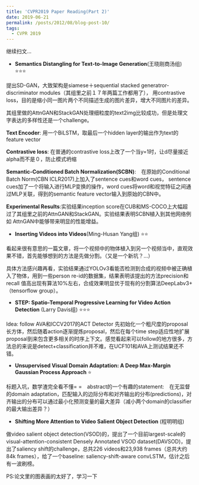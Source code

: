 ```yaml
---
title: 'CVPR2019 Paper Reading(Part 2)'
date: 2019-06-21
permalink: /posts/2012/08/blog-post-10/
tags:
  - CVPR 2019
---
```


继续扫文...

+ **Semantics Distangling for Text-to-Image Generation**(王晓刚商汤组) :star::star::star:

提出SD-GAN，大致架构是siamese＋sequential stacked generatror-discriminator modules（其组里之前１７年两篇工作都用了），
用contrastive loss，目的是缩小同一图片两个不同描述生成的图片差异，增大不同图片的差异。

其组里做的AttnGAN和StackGAN处理细粒度的text2img比较成功，但是处理文字表达的多样性还是一个challenge。

**Text Encoder**: 用一个BiLSTM，取最后一个hidden layer的输出作为text的feature vector

**Contrastive loss**: 在普通的contrastive loss上改了一个当y=1时，让d尽量接近alpha而不是０，防止模式坍缩

**Semantic-Conditioned Batch  Normalization(SCBN)**:　在原始的Conditional Batch Norm(CBN ICLR2017)上加入了sentence cues和word cues，
sentence cues加了一个将输入进行MLP变换的操作，word cues将word和视觉特征之间通过MLP关联，得到的semantic feature vector输入到原始的CBN中。

**Experimental Results**:实验结果inception score在CUB和MS-COCO上大幅超过了其组里之前的AttnGAN和StackGAN。实验结果表明SCBN植入到其他网络例如
AttnGAN中能够带来明显的性能增益。

+ **Inserting Videos into Videos**(Ming-Husan Yang组) :star::star:

看起来很有意思的一篇文章，将一个视频中的物体植入到另一个视频当中，直观效果不错，首先能够想到的方法是先做分割。（又是一个新坑？...）

具体方法感兴趣再看，实验结果通过YOLOv3看能否检测到合成的视频中被正确植入了物体，用到一些person re-id的数据集，结果表明该提出的方法precision和recall
值高出现有算法10%左右，合成效果明显优于现有的分割算法DeepLabv3+（tensorflow group）。

+ **STEP: Spatio-Temporal Progressive Learning for Video Action Detection** (Larry Davis组) :star::star::star:

Idea: follow AVA和ICCV2017的ACT Detector 先初始化一个粗尺度的proposal长方体，然后随着action逐渐提炼proposal，然后在每个time step适应性地扩展proposal到来包含更多相关的时序上下文。感觉看起来可以follow的地方很多，方法总的来说是detect+classification并不难，在UCF101和AVA上测试结果还不错。

+ **Unsupervised Visual Domain Adaptation: A Deep Max-Margin Gaussian Process Approach**  :star:

标题入坑，数学渣完全看不懂= =　abstract的一个有趣的statement:　在无监督的domain adaptation，匹配输入的边际分布和对齐输出的分布(predictions)，对齐输出的分布可以通过最小化预测变量的最大差异（减小两个domain的classifier的最大输出差异？）

+ **Shifting More Attention to Video Salient Object Detection** (程明明组)

做video salient object detection(VSOD)的，提出了一个目前largest-scale的visual-attention-consistent Densely Annotated VSOD dataset(DAVSOD)，提出了saliency shift的challenge，总共226 videos和23,938 frames（总共大约84k frames），给了一个baseline: saliency-shift-aware convLSTM，估计之后有一波刷榜。

PS:论文里的图表画的太好了，学习一下

